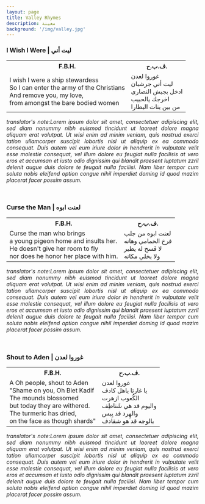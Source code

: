 ```yaml
---
layout: page
title: Valley Rhymes
description: معينة
background: '/img/valley.jpg'
---
```

<!-- I wish I Were-->
<html>
<head>
<style>
table {
  width: 100%;
  border: ;
}
</style>
</head>
<body>

<h3>I Wish I Were | ليت أني </h3>
<table>
  <tr>
    <th>F.B.H.</th>
  <right><th>ف.ب.ح.</th></right>
  </tr>
  <tr>
    <td>I wish I were a ship stewardess
<br>So I can enter the army of the Christians
<br>And remove you, my love,
<br>from amongst the bare bodied women
</td>
    <td>
<right>
غوروا لعدن
<br>ليت أني جرشبان
<br>ادخل بجيش النصارى
<br>اخرجك يالحبيب
<br>من بين بنات البطارا

<br>
</right>
</td>
  </tr>
</table>
<p align="justify">
<i>translator's note:Lorem ipsum dolor sit amet, consectetuer adipiscing elit, sed diam nonummy nibh euismod tincidunt ut laoreet dolore magna aliquam erat volutpat. Ut wisi enim ad minim veniam, quis nostrud exerci tation ullamcorper suscipit lobortis nisl ut aliquip ex ea commodo consequat. Duis autem vel eum iriure dolor in hendrerit in vulputate velit esse molestie consequat, vel illum dolore eu feugiat nulla facilisis at vero eros et accumsan et iusto odio dignissim qui blandit praesent luptatum zzril delenit augue duis dolore te feugait nulla facilisi. Nam liber tempor cum soluta nobis eleifend option congue nihil imperdiet doming id quod mazim placerat facer possim assum. </i>
</p>
</body>
</html>
<p>
</p>
<br>

<!-- Curse the man -->
<html>
<head>
<style>
table {
  width: 100%;
  border: ;
}
</style>
</head>
<body>

<h3>Curse the Man | لعنت ابوه </h3>
<table>
  <tr>
    <th>F.B.H.</th>
  <right><th>ف.ب.ح.</th></right>
  </tr>
  <tr>
    <td>Curse the man who brings
<br>a young pigeon home and insults her.
<br>He doesn't give her room to fly
<br>nor does he honor her place with him.


</td>
    <td>
<right>
لعنت ابوه من جلب
<br>فرخ الحمامي وهانه
<br>لا فَسح له يطير
<br>ولا يخلي مكانه
<br>
</right>
</td>
  </tr>
</table>
<p align="justify">
<i>translator's note:Lorem ipsum dolor sit amet, consectetuer adipiscing elit, sed diam nonummy nibh euismod tincidunt ut laoreet dolore magna aliquam erat volutpat. Ut wisi enim ad minim veniam, quis nostrud exerci tation ullamcorper suscipit lobortis nisl ut aliquip ex ea commodo consequat. Duis autem vel eum iriure dolor in hendrerit in vulputate velit esse molestie consequat, vel illum dolore eu feugiat nulla facilisis at vero eros et accumsan et iusto odio dignissim qui blandit praesent luptatum zzril delenit augue duis dolore te feugait nulla facilisi. Nam liber tempor cum soluta nobis eleifend option congue nihil imperdiet doming id quod mazim placerat facer possim assum. </i>
</p>
</body>
</html>
<p>
</p>
<br>
<!-- Shout to Aden -->
<html>
<head>
<style>
table {
  width: 100%;
  border: ;
}
</style>
</head>
<body>

<h3>Shout to Aden | غوروا لعدن</h3>
<table>
  <tr>
    <th>F.B.H.</th>
  <right><th>ف.ب.ح.</th></right>
  </tr>
  <tr>
    <td>A Oh people, shout to Aden
<br>"Shame on you, Oh Biet Kadif
<br>The mounds blossomed
<br>but today they are withered.
<br>The turmeric has dried,
<br>on the face as though shards"

</td>
    <td>
<right>
غوروا لعدن
<br> يا غارتا ياهل كادف
<br> الكُعوب  ازهرت
<br> واليوم قد هي شَناطِف
<br> والهِرد قد يِبس
<br>بالوجه قد هو شقادف

<br>
</right>
</td>
  </tr>
</table>
<p align="justify">
<i>translator's note:Lorem ipsum dolor sit amet, consectetuer adipiscing elit, sed diam nonummy nibh euismod tincidunt ut laoreet dolore magna aliquam erat volutpat. Ut wisi enim ad minim veniam, quis nostrud exerci tation ullamcorper suscipit lobortis nisl ut aliquip ex ea commodo consequat. Duis autem vel eum iriure dolor in hendrerit in vulputate velit esse molestie consequat, vel illum dolore eu feugiat nulla facilisis at vero eros et accumsan et iusto odio dignissim qui blandit praesent luptatum zzril delenit augue duis dolore te feugait nulla facilisi. Nam liber tempor cum soluta nobis eleifend option congue nihil imperdiet doming id quod mazim placerat facer possim assum. </i>
</p>
</body>
</html>
<p>
</p>
<br>
